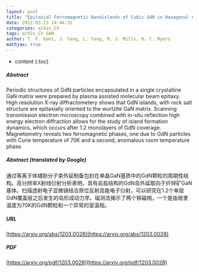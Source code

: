 ```yaml
---
layout: post
title: "Epitaxial Ferromagnetic Nanoislands of Cubic GdN in Hexagonal GaN"
date: 2012-03-23 14:44:31
categories: arXiv_CV
tags: arXiv_CV GAN
author: T. F. Kent, J. Yang, L. Yang, M. J. Mills, R. C. Myers
mathjax: true
---
```


* content
{:toc}

##### Abstract
Periodic structures of GdN particles encapsulated in a single crystalline GaN matrix were prepared by plasma assisted molecular beam epitaxy. High resolution X-ray diffractometery shows that GdN islands, with rock salt structure are epitaxially oriented to the wurtzite GaN matrix. Scanning transmission electron microscopy combined with in-situ reflection high energy electron diffraction allows for the study of island formation dynamics, which occurs after 1.2 monolayers of GdN coverage. Magnetometry reveals two ferromagnetic phases, one due to GdN particles with Curie temperature of 70K and a second, anomalous room temperature phase.

##### Abstract (translated by Google)
通过等离子体辅助分子束外延制备包封在单晶GaN基质中的GdN颗粒的周期性结构。高分辨率X射线衍射分析表明，具有岩盐结构的GdN岛外延取向于纤锌矿GaN基体。扫描透射电子显微镜结合原位反射高能电子衍射，可以研究在1.2个单层GdN覆盖层之后发生的岛形成动力学。磁测法揭示了两个铁磁相，一个是由居里温度为70K的GdN颗粒和一个异常的室温相。

##### URL
[https://arxiv.org/abs/1203.0028](https://arxiv.org/abs/1203.0028)

##### PDF
[https://arxiv.org/pdf/1203.0028](https://arxiv.org/pdf/1203.0028)

